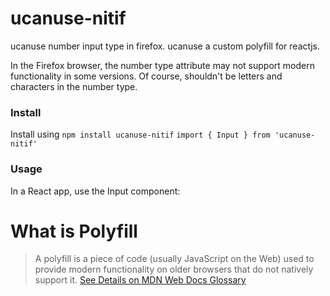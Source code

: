 # ucanuse-nitif

ucanuse number input type in firefox. ucanuse a custom polyfill for reactjs.

In the Firefox browser, the number type attribute may not support modern functionality in some versions. Of course, shouldn't be letters and characters in the number type.

### Install
Install using `npm install ucanuse-nitif`
`import { Input } from 'ucanuse-nitif'`

### Usage 
In a React app, use the Input component:

# What is Polyfill
> A polyfill is a piece of code (usually JavaScript on the Web) used to provide modern functionality on older browsers that do not natively support it. [See Details on MDN Web Docs Glossary](https://developer.mozilla.org/en-US/docs/Glossary/Polyfill)